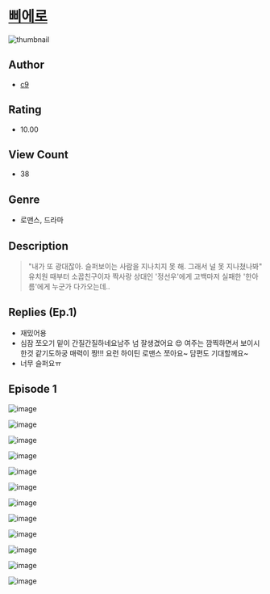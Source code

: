 # [삐에로](https://comic.naver.com/challenge/list?titleId=811154)
![thumbnail](https://image-comic.pstatic.net/user_contents_data/challenge_comic/2023/05/25/365187/upload_7364337774804154417_480x623.jpeg)

## Author
- [c9](https://comic.naver.com/artistTitle?id=365187)

## Rating
- 10.00

## View Count
- 38

## Genre
- 로맨스, 드라마

## Description
> "내가 또 광대잖아. 슬퍼보이는 사람을 지나치지 못 해. 그래서 널 못 지나쳤나봐" 유치원 때부터 소꿉친구이자 짝사랑 상대인 '정선우'에게 고백마저 실패한 '한아름'에게 누군가 다가오는데..

## Replies (Ep.1)
- 재밌어용
- 심잠 쪼오기 밑이 간질간질하네요남주 넘 잘생겼어요 😍 여주는 깜찍하면서 보이시한것 같기도하궁 매력이 짱!!! 요런 하이틴 로맨스 쪼아요~ 담편도 기대할께요~
- 너무 슬퍼요ㅠ

## Episode 1
![image](https://image-comic.pstatic.net/user_contents_data/challenge_comic/2023/05/25/365187/upload_3774355358059147320.jpeg)

![image](https://image-comic.pstatic.net/user_contents_data/challenge_comic/2023/05/25/365187/upload_3761121636056917559.jpeg)

![image](https://image-comic.pstatic.net/user_contents_data/challenge_comic/2023/05/25/365187/upload_3775759652712821552.jpeg)

![image](https://image-comic.pstatic.net/user_contents_data/challenge_comic/2023/05/25/365187/upload_3630799825666388789.jpeg)

![image](https://image-comic.pstatic.net/user_contents_data/challenge_comic/2023/05/25/365187/upload_3978144365593114680.jpeg)

![image](https://image-comic.pstatic.net/user_contents_data/challenge_comic/2023/05/25/365187/upload_4049070532151632182.jpeg)

![image](https://image-comic.pstatic.net/user_contents_data/challenge_comic/2023/05/25/365187/upload_3486124998198113848.jpeg)

![image](https://image-comic.pstatic.net/user_contents_data/challenge_comic/2023/05/25/365187/upload_7089570042378270776.jpeg)

![image](https://image-comic.pstatic.net/user_contents_data/challenge_comic/2023/05/25/365187/upload_3474020664522387557.jpeg)

![image](https://image-comic.pstatic.net/user_contents_data/challenge_comic/2023/05/25/365187/upload_3703759006334269284.jpeg)

![image](https://image-comic.pstatic.net/user_contents_data/challenge_comic/2023/05/25/365187/upload_3546359548822578229.jpeg)

![image](https://image-comic.pstatic.net/user_contents_data/challenge_comic/2023/05/25/365187/upload_3978147853120004912.jpeg)
